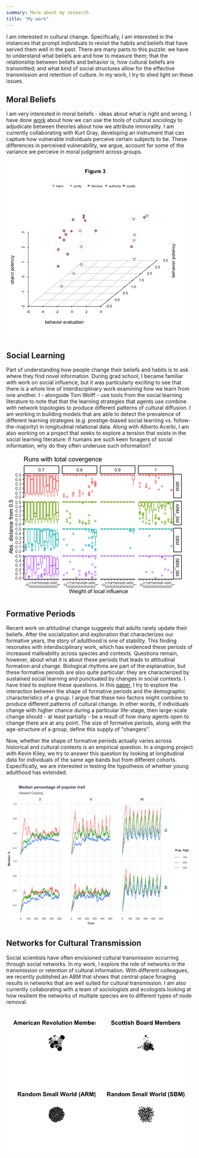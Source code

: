 ```yaml
---
summary: More about my research
title: "My work"
---
```


I am interested in cultural change. Specifically, I am interested in the instances that prompt individuals to revisit the habits and beliefs that have served them well in the past. There are many parts to this puzzle: we have to understand what beliefs are and how to measure them; that the relationship between beliefs and behavior is; how cultural beliefs are transmitted; and what kind of social structures allow for the effective transmission and retention of culture. In my work, I try to shed light on these issues. 

## Moral Beliefs 

I am very interested in moral beliefs - ideas about what is right and wrong. I have done [work](https://www.sciencedirect.com/science/article/pii/S0304422X21001418?dgcid=author) about how we can use the tools of cultural sociology to adjudicate between theories about how we attribute immorality. I am currently collaborating with Kurt Gray, developing an instrument that can capture how vulnerable individuals perceive certain subjects to be. These differences in perceived vulnerability, we argue, account for some of the variance we perceive in moral judgment across groups. 


![](figure3.png)


## Social Learning 

Part of understanding how people change their beliefs and habits is to ask where they find novel information. During grad school, I became familiar with work on social influence, but it was particularly exciting to see that there is a whole line of interdisciplinary work examining how we learn from one another. I - alongside Tom Wolff - use tools from the social learning literature to note that that the learning strategies that agents use combine with network topologies to produce different patterns of cultural diffusion. I am working in building models that are able to detect the prevalence of different learning strategies (e.g. prestige-biased social learning vs. follow-the-majority) in longitudinal relational data. Along with Alberto Acerbi, I am also working on a project that seeks to explore a tension that exists in the social learning literature: if humans are such keen foragers of social information, why do they often underuse such information?

![hi](gli.png)


## Formative Periods 

Recent work on attitudinal change suggests that adults rarely update their beliefs.  After the socialization and exploration that characterizes our formative years, the story of adulthood is one of stability. This finding resonates with interdisciplinary work, which has evidenced these periods of increased malleability across species and contexts. Questions remain, however, about what it is about these periods that leads to attitudinal formation and change. Biological rhythms are part of the explanation, but these formative periods are also quite particular: they are characterized by sustained social learning and punctuated by changes in social contexts. I have tried to explore these questions. In this [paper](https://osf.io/preprints/socarxiv/y8b2e), I try to explore the interaction between the shape of formative periods and the demographic characteristics of a group. I argue that these two factors might combine to produce different patterns of cultural change. In other words, if individuals change with higher chance during a particular life-stage, then large-scale change should - at least partially - be a result of how many agents open to change there are at any point. The size of formative periods, along with the age-structure of a group, define this supply of "changers". 

Now, whether the shape of formative periods actually varies across historical and cultural contexts is an empirical question. In a ongoing project with Kevin Kiley, we try to answer this question by looking at longitudinal data for individuals of the same age bands but from different cohorts. Especifically, we are interested in testing the hypothesis of whether young adulthood has extended.  

![Modeling](image.png)

## Networks for Cultural Transmission 

Social scientists have often envisioned cultural transmission occurring through social networks. In my work, I explore the role of networks in the transmission or retention of cultural information. With different colleagues, we recently published an ABM that shows that central-place foraging results in networks that are well suited for cultural transmission. I am also currently collaborating with a team of sociologists and ecologists looking at how resilient the networks of multiple species are to different types of node removal. 

![Modeling](nets.png)